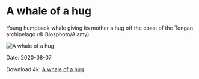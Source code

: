 # A whale of a hug

Young humpback whale giving its mother a hug off the coast of the Tongan archipelago (© Biosphoto/Alamy)

![A whale of a hug](https://bing.com/th?id=OHR.WhaleHug_EN-US7230997767_UHD.jpg&rf=LaDigue_UHD.jpg&pid=hp&w=1024&h=576)

Date: 2020-08-07

Download 4k: [A whale of a hug](https://bing.com/th?id=OHR.WhaleHug_EN-US7230997767_UHD.jpg&rf=LaDigue_UHD.jpg&pid=hp&w=3840&h=2160)

